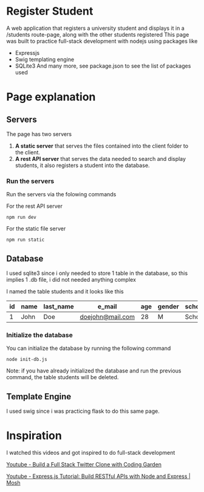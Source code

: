 # Register Student

A web application that registers a university student and displays it in a /students route-page, along with the other students registered
This page was built to practice full-stack development with nodejs using packages like 
* Expressjs
* Swig templating engine 
* SQLite3
And many more, see package.json to see the list of packages used 

# Page explanation

## Servers

The page has two servers
1. **A static server** that serves the files contained into the client folder to the client.
2. **A rest API server** that serves the data needed to search and display students, it also registers a student into the database.
### Run the servers

Run the servers via the folowing commands

For the rest API server

`npm run dev`

For the static file server

`npm run static`

## Database

I used sqlite3 since i only needed to store 1 table in the database, so this implies 1 .db file, i did not needed anything complex

I named the table students and it looks like this

id | name | last_name | e_mail | age | gender | school | uni | prf_pic
---|------|-----------|--------|-----|--------|--------|-----|--------
1  | John | Doe       | doejohn@mail.com | 28 | M | School | MIT | prf_pic.jpeg      

### Initialize the database

You can initialize the database by running the following command

`node init-db.js`

Note: if you have already initialized the database and run the previous command, the table students will be deleted.

## Template Engine
I used swig since i was practicing flask to do this same page. 

# Inspiration
I watched this videos and got inspired to do full-stack development

[Youtube - Build a Full Stack Twitter Clone with Coding Garden](https://www.youtube.com/watch?v=JnEH9tYLxLk&t=1903s)

[Youtube - Express.js Tutorial: Build RESTful APIs with Node and Express | Mosh](https://www.youtube.com/watch?v=pKd0Rpw7O48&t=1523s)
